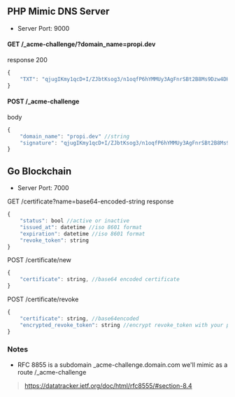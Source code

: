 ## PHP Mimic DNS Server
- Server Port: 9000

#### GET /_acme-challenge/?domain_name=propi.dev

response 200
```javascript
{
    "TXT": "qjugIKmy1qcD+I/ZJbtKsog3/n1oqfP6hYMMUy3AgFnrSBt2B8Ms9Dzw4DHryxZ0UY64G9FQCwnlGxYppR55pWsBYcfIHgAOJZdJzndxO3v5633isgDyzZ7KQ6Ttw9otl0gqM1MgRdHHkGfYCff0oYblVLpoL+ESDqXP/2vfYgs=" //base64 encoded string
}
```

#### POST /_acme-challenge

body
```javascript
{
    "domain_name": "propi.dev" //string
    "signature": "qjugIKmy1qcD+I/ZJbtKsog3/n1oqfP6hYMMUy3AgFnrSBt2B8Ms9Dzw4DHryxZ0UY64G9FQCwnlGxYppR55pWsBYcfIHgAOJZdJzndxO3v5633isgDyzZ7KQ6Ttw9otl0gqM1MgRdHHkGfYCff0oYblVLpoL+ESDqXP/2vfYgs=" //base64 encoded string
}
```

## Go Blockchain
- Server Port: 7000

GET /certificate?name=base64-encoded-string
response
```javascript
{
    "status": bool //active or inactive
    "issued_at": datetime //iso 8601 format
    "expiration": datetime //iso 8601 format
    "revoke_token": string
}
```
POST /certificate/new
```javascript
{
    "certificate": string, //base64 encoded certificate
}
```
POST /certificate/revoke
```javascript
{
    "certificate": string, //base64encoded
    "encrypted_revoke_token": string //encrypt revoke_token with your private key
}
```

### Notes
- RFC 8855 is a subdomain _acme-challenge.domain.com we'll mimic as a route /_acme-challenge
> https://datatracker.ietf.org/doc/html/rfc8555/#section-8.4
